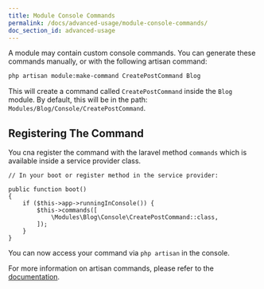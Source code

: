 ```yaml
---
title: Module Console Commands
permalink: /docs/advanced-usage/module-console-commands/
doc_section_id: advanced-usage
---
```


A module may contain custom console commands. You can generate these commands manually, or with the
following artisan command:

```bash
php artisan module:make-command CreatePostCommand Blog
```

This will create a command called `CreatePostCommand` inside the `Blog` module. By default, this will be
in the path: `Modules/Blog/Console/CreatePostCommand`.

## Registering The Command

You cna register the command with the laravel method `commands` which is available inside a service provider class.

```php?start_inline=true
// In your boot or register method in the service provider:

public function boot()
{
    if ($this->app->runningInConsole()) {
        $this->commands([
            \Modules\Blog\Console\CreatePostCommand::class,
        ]);
    }
}
```

You can now access your command via `php artisan` in the console.

For more information on artisan commands, please refer to the [documentation](https://laravel.com/docs/5.5/artisan).